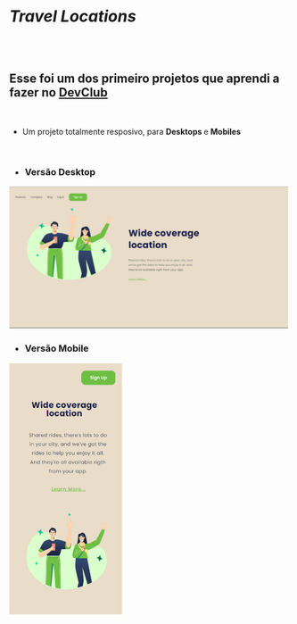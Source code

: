 <h1> <i>Travel Locations</i> </h1>

<br>
<br>

<h2> Esse foi um dos primeiro projetos que aprendi a fazer no <a href="https://rodolfomori.com.br/devclub"> DevClub </a> </h2>

<br>

<ul>
<li> Um projeto totalmente resposivo, para <b> Desktops </b> e <b> Mobiles </b> </li>
</ul>

<br>

<h3> <ul> <li> Versão Desktop </li> </ul> </h3>
<img src="https://github.com/RobertoNeto96/Easy-Shopping/blob/master/assets/Desktop.png?raw=true" width=500px>

<br>

<h3> <ul> <li> Versão Mobile </li> </ul> </h3>
<img src="https://github.com/RobertoNeto96/Easy-Shopping/blob/master/assets/Mobile.png?raw=true" height=450px>
